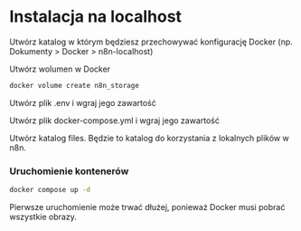 # Instalacja na localhost

Utwórz katalog w którym będziesz przechowywać konfigurację Docker (np. Dokumenty > Docker > n8n-localhost)

Utwórz wolumen w Docker

```bash
docker volume create n8n_storage
```

Utwórz plik .env i wgraj jego zawartość

Utwórz plik docker-compose.yml i wgraj jego zawartość

Utwórz katalog files. Będzie to katalog do korzystania z lokalnych plików w n8n.


### Uruchomienie kontenerów

```bash
docker compose up -d
```

Pierwsze uruchomienie może trwać dłużej, ponieważ Docker musi pobrać wszystkie obrazy.